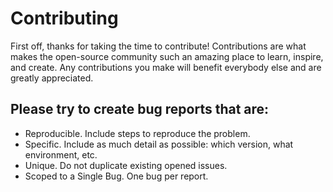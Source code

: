 # Contributing

First off, thanks for taking the time to contribute! Contributions are what makes the open-source community such an amazing place to learn, inspire, and create. 
Any contributions you make will benefit everybody else and are greatly appreciated.

## Please try to create bug reports that are:


<ul>
    <li>Reproducible. Include steps to reproduce the problem.</li>
    <li>Specific. Include as much detail as possible: which version, what environment, etc.</li>
    <li>Unique. Do not duplicate existing opened issues.</li>
    <li>Scoped to a Single Bug. One bug per report.</li>
</ul>
